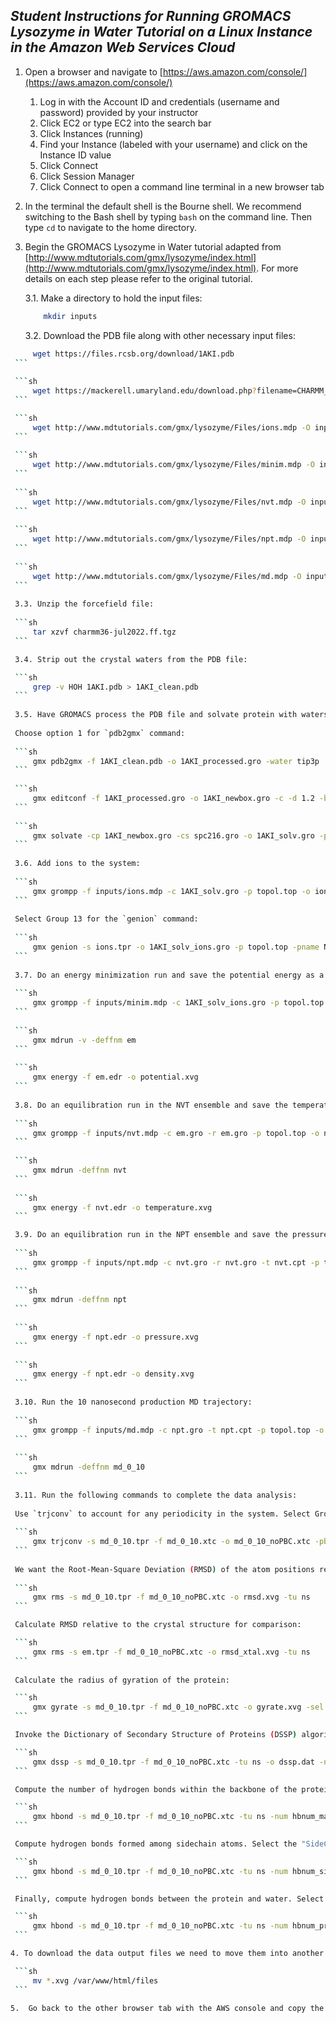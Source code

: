 ## _Student Instructions for Running GROMACS Lysozyme in Water Tutorial on a Linux Instance in the Amazon Web Services Cloud_

1.	Open a browser and navigate to [https://aws.amazon.com/console/](https://aws.amazon.com/console/)
	1. Log in with the Account ID and credentials (username and password) provided by your instructor
	2. Click EC2 or type EC2 into the search bar
	3. Click Instances (running)
	4. Find your Instance (labeled with your username) and click on the Instance ID value
	5. Click Connect
	6. Click Session Manager
	7. Click Connect to open a command line terminal in a new browser tab

2.	In the terminal the default shell is the Bourne shell. We recommend switching to the Bash shell by typing `bash` on the command line. Then type `cd` to navigate to the home directory.

3.	Begin the GROMACS Lysozyme in Water tutorial adapted from [http://www.mdtutorials.com/gmx/lysozyme/index.html](http://www.mdtutorials.com/gmx/lysozyme/index.html). For more details on each step please refer to the original tutorial.

	3.1. Make a directory to hold the input files:

	```sh
 		mkdir inputs
	```
	
	3.2. Download the PDB file along with other necessary input files:

   ```sh
		wget https://files.rcsb.org/download/1AKI.pdb 
	```
	
	```sh
		wget https://mackerell.umaryland.edu/download.php?filename=CHARMM_ff_params_files/charmm36-jul2022.ff.tgz -O charmm36-jul2022.ff.tgz 
	```

	```sh
		wget http://www.mdtutorials.com/gmx/lysozyme/Files/ions.mdp -O inputs/ions.mdp
	```
	
	```sh
		wget http://www.mdtutorials.com/gmx/lysozyme/Files/minim.mdp -O inputs/minim.mdp
	```
	
	```sh
		wget http://www.mdtutorials.com/gmx/lysozyme/Files/nvt.mdp -O inputs/nvt.mdp
	```
	
	```sh
		wget http://www.mdtutorials.com/gmx/lysozyme/Files/npt.mdp -O inputs/npt.mdp
	```
	
	```sh
		wget http://www.mdtutorials.com/gmx/lysozyme/Files/md.mdp -O inputs/md.mdp
	```
	
	3.3. Unzip the forcefield file:
	
	```sh
		tar xzvf charmm36-jul2022.ff.tgz
	```

	3.4. Strip out the crystal waters from the PDB file:

	```sh
		grep -v HOH 1AKI.pdb > 1AKI_clean.pdb 
	```
	
	3.5. Have GROMACS process the PDB file and solvate protein with waters:
	
	Choose option 1 for `pdb2gmx` command:
	
	```sh
		gmx pdb2gmx -f 1AKI_clean.pdb -o 1AKI_processed.gro -water tip3p
	```
	
	```sh
		gmx editconf -f 1AKI_processed.gro -o 1AKI_newbox.gro -c -d 1.2 -bt cubic
	```
	
	```sh
		gmx solvate -cp 1AKI_newbox.gro -cs spc216.gro -o 1AKI_solv.gro -p topol.top
	```
	
	3.6. Add ions to the system:
	
	```sh
		gmx grompp -f inputs/ions.mdp -c 1AKI_solv.gro -p topol.top -o ions.tpr
	```
	
	Select Group 13 for the `genion` command:
	
	```sh
		gmx genion -s ions.tpr -o 1AKI_solv_ions.gro -p topol.top -pname NA -nname CL -neutral
	```
	
	3.7. Do an energy minimization run and save the potential energy as a function of time in `potential.xvg`. For `gmx energy` choose the potential energy option by typing "11 0".
	
	```sh
		gmx grompp -f inputs/minim.mdp -c 1AKI_solv_ions.gro -p topol.top -o em.tpr
	```
	
	```sh
		gmx mdrun -v -deffnm em
	```
	
	```sh
		gmx energy -f em.edr -o potential.xvg
	```
	
	3.8. Do an equilibration run in the NVT ensemble and save the temperature as a function of time in `temperature.xvg`. For `gmx energy` choose the temperature option by typing "16 0".
	
	```sh
		gmx grompp -f inputs/nvt.mdp -c em.gro -r em.gro -p topol.top -o nvt.tpr
	```
	
	```sh
		gmx mdrun -deffnm nvt
	```
	
	```sh
		gmx energy -f nvt.edr -o temperature.xvg
	```

	3.9. Do an equilibration run in the NPT ensemble and save the pressure (option 17) and density (option 23) as a function of time using `gmx energy`.
	
	```sh
		gmx grompp -f inputs/npt.mdp -c nvt.gro -r nvt.gro -t nvt.cpt -p topol.top -o npt.tpr
	```
	
	```sh
		gmx mdrun -deffnm npt
	```
	
	```sh
		gmx energy -f npt.edr -o pressure.xvg
	```
	
	```sh
		gmx energy -f npt.edr -o density.xvg
	```
	
	3.10. Run the 10 nanosecond production MD trajectory:
	
	```sh
		gmx grompp -f inputs/md.mdp -c npt.gro -t npt.cpt -p topol.top -o md_0_10.tpr
	```
	
	```sh
		gmx mdrun -deffnm md_0_10
	```
	
	3.11. Run the following commands to complete the data analysis:
	
	Use `trjconv` to account for any periodicity in the system. Select Group 1 for centering and Group 0 for output:
	
	```sh
		gmx trjconv -s md_0_10.tpr -f md_0_10.xtc -o md_0_10_noPBC.xtc -pbc mol -center
	```
	
	We want the Root-Mean-Square Deviation (RMSD) of the atom positions relative to the structure in the minimized, equilibrated system. Choose 4 ("Backbone") for both the least-squares fit and the group for RMSD calculation:
	
	```sh	
		gmx rms -s md_0_10.tpr -f md_0_10_noPBC.xtc -o rmsd.xvg -tu ns
	```

	Calculate RMSD relative to the crystal structure for comparison:

	```sh
		gmx rms -s em.tpr -f md_0_10_noPBC.xtc -o rmsd_xtal.xvg -tu ns
	```
	
	Calculate the radius of gyration of the protein:

	```sh
		gmx gyrate -s md_0_10.tpr -f md_0_10_noPBC.xtc -o gyrate.xvg -sel Protein -tu ns
	```

	Invoke the Dictionary of Secondary Structure of Proteins (DSSP) algorithm to assign secondary structure to each residue in the protein:

	```sh
		gmx dssp -s md_0_10.tpr -f md_0_10_noPBC.xtc -tu ns -o dssp.dat -num dssp_num.xvg
	```

	Compute the number of hydrogen bonds within the backbone of the protein. Select the "MainChain+H" group (7) for both selections when prompted:

	```sh
		gmx hbond -s md_0_10.tpr -f md_0_10_noPBC.xtc -tu ns -num hbnum_mainchain.xvg
	```

	Compute hydrogen bonds formed among sidechain atoms. Select the "SideChain" group (8) for both selections:

	```sh
		gmx hbond -s md_0_10.tpr -f md_0_10_noPBC.xtc -tu ns -num hbnum_sidechain.xvg
	```

	Finally, compute hydrogen bonds between the protein and water. Select Protein (1) and Water (12) as the two groups:

	```sh
		gmx hbond -s md_0_10.tpr -f md_0_10_noPBC.xtc -tu ns -num hbnum_prot_wat.xvg
	```

4. To download the data output files we need to move them into another directory:

	```sh
 		mv *.xvg /var/www/html/files
	```

5.	Go back to the other browser tab with the AWS console and copy the IP address of your instance to the clipboard by clicking on the copy icon. Open a new browser tab and click on the search bar. Type `http://` then paste the IP address and hit enter. For example, it would look like: `http://52.14.208.231`. Sign in with the same username and password you used to sign into the AWS console. Right click on each file and save it to disk.




   
  
